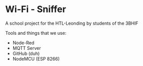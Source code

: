 # Wi-Fi - Sniffer
A school project for the HTL-Leonding by students of the 3BHIF

Tools and things that we use:
* Node-Red
* MQTT Server
* GitHub (duh)
* NodeMCU (ESP 8266)